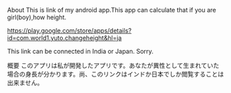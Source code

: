 About
This is link of my android app.This app can calculate that if you are girl(boy),how height.

https://play.google.com/store/apps/details?id=com.world1.yuto.changeheight&hl=ja


This link can be connected in India or Japan.
Sorry.

概要
このアプリは私が開発したアプリです。あなたが異性として生まれていた場合の身長が分かります。尚、このリンクはインドか日本でしか閲覧することは出来ません。
